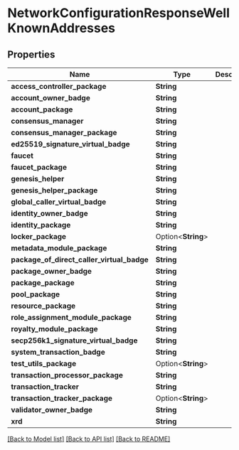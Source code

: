 # NetworkConfigurationResponseWellKnownAddresses

## Properties

Name | Type | Description | Notes
------------ | ------------- | ------------- | -------------
**access_controller_package** | **String** |  | 
**account_owner_badge** | **String** |  | 
**account_package** | **String** |  | 
**consensus_manager** | **String** |  | 
**consensus_manager_package** | **String** |  | 
**ed25519_signature_virtual_badge** | **String** |  | 
**faucet** | **String** |  | 
**faucet_package** | **String** |  | 
**genesis_helper** | **String** |  | 
**genesis_helper_package** | **String** |  | 
**global_caller_virtual_badge** | **String** |  | 
**identity_owner_badge** | **String** |  | 
**identity_package** | **String** |  | 
**locker_package** | Option<**String**> |  | [optional]
**metadata_module_package** | **String** |  | 
**package_of_direct_caller_virtual_badge** | **String** |  | 
**package_owner_badge** | **String** |  | 
**package_package** | **String** |  | 
**pool_package** | **String** |  | 
**resource_package** | **String** |  | 
**role_assignment_module_package** | **String** |  | 
**royalty_module_package** | **String** |  | 
**secp256k1_signature_virtual_badge** | **String** |  | 
**system_transaction_badge** | **String** |  | 
**test_utils_package** | Option<**String**> |  | [optional]
**transaction_processor_package** | **String** |  | 
**transaction_tracker** | **String** |  | 
**transaction_tracker_package** | Option<**String**> |  | [optional]
**validator_owner_badge** | **String** |  | 
**xrd** | **String** |  | 

[[Back to Model list]](../README.md#documentation-for-models) [[Back to API list]](../README.md#documentation-for-api-endpoints) [[Back to README]](../README.md)


